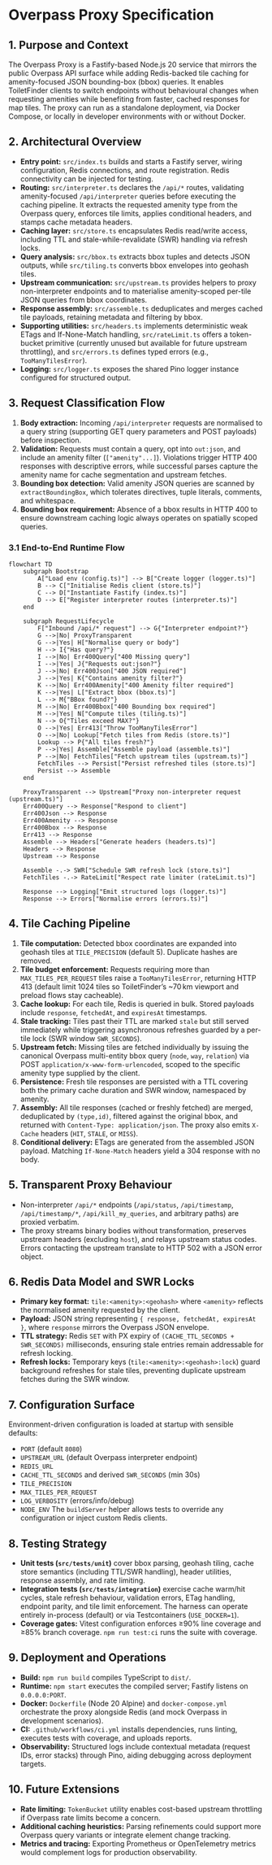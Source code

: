 # Overpass Proxy Specification

## 1. Purpose and Context
The Overpass Proxy is a Fastify-based Node.js 20 service that mirrors the public Overpass API surface while adding Redis-backed tile caching for amenity-focused JSON bounding-box (bbox) queries. It enables ToiletFinder clients to switch endpoints without behavioural changes when requesting amenities while benefiting from faster, cached responses for map tiles. The proxy can run as a standalone deployment, via Docker Compose, or locally in developer environments with or without Docker.

## 2. Architectural Overview
- **Entry point:** `src/index.ts` builds and starts a Fastify server, wiring configuration, Redis connections, and route registration. Redis connectivity can be injected for testing.
- **Routing:** `src/interpreter.ts` declares the `/api/*` routes, validating amenity-focused `/api/interpreter` queries before executing the caching pipeline. It extracts the requested amenity type from the Overpass query, enforces tile limits, applies conditional headers, and stamps cache metadata headers.
- **Caching layer:** `src/store.ts` encapsulates Redis read/write access, including TTL and stale-while-revalidate (SWR) handling via refresh locks.
- **Query analysis:** `src/bbox.ts` extracts bbox tuples and detects JSON outputs, while `src/tiling.ts` converts bbox envelopes into geohash tiles.
- **Upstream communication:** `src/upstream.ts` provides helpers to proxy non-interpreter endpoints and to materialise amenity-scoped per-tile JSON queries from bbox coordinates.
- **Response assembly:** `src/assemble.ts` deduplicates and merges cached tile payloads, retaining metadata and filtering by bbox.
- **Supporting utilities:** `src/headers.ts` implements deterministic weak ETags and If-None-Match handling, `src/rateLimit.ts` offers a token-bucket primitive (currently unused but available for future upstream throttling), and `src/errors.ts` defines typed errors (e.g., `TooManyTilesError`).
- **Logging:** `src/logger.ts` exposes the shared Pino logger instance configured for structured output.

## 3. Request Classification Flow
1. **Body extraction:** Incoming `/api/interpreter` requests are normalised to a query string (supporting GET query parameters and POST payloads) before inspection.
2. **Validation:** Requests must contain a query, opt into `out:json`, and include an amenity filter (`["amenity"...]`). Violations trigger HTTP 400 responses with descriptive errors, while successful parses capture the amenity name for cache segmentation and upstream fetches.
3. **Bounding box detection:** Valid amenity JSON queries are scanned by `extractBoundingBox`, which tolerates directives, tuple literals, comments, and whitespace.
4. **Bounding box requirement:** Absence of a bbox results in HTTP 400 to ensure downstream caching logic always operates on spatially scoped queries.

### 3.1 End-to-End Runtime Flow
```mermaid
flowchart TD
    subgraph Bootstrap
        A["Load env (config.ts)"] --> B["Create logger (logger.ts)"]
        B --> C["Initialise Redis client (store.ts)"]
        C --> D["Instantiate Fastify (index.ts)"]
        D --> E["Register interpreter routes (interpreter.ts)"]
    end

    subgraph RequestLifecycle
        F["Inbound /api/* request"] --> G{"Interpreter endpoint?"}
        G -->|No| ProxyTransparent
        G -->|Yes| H["Normalise query or body"]
        H --> I{"Has query?"}
        I -->|No| Err400Query["400 Missing query"]
        I -->|Yes| J{"Requests out:json?"}
        J -->|No| Err400Json["400 JSON required"]
        J -->|Yes| K{"Contains amenity filter?"}
        K -->|No| Err400Amenity["400 Amenity filter required"]
        K -->|Yes| L["Extract bbox (bbox.ts)"]
        L --> M{"BBox found?"}
        M -->|No| Err400Bbox["400 Bounding box required"]
        M -->|Yes| N["Compute tiles (tiling.ts)"]
        N --> O{"Tiles exceed MAX?"}
        O -->|Yes| Err413["Throw TooManyTilesError"]
        O -->|No| Lookup["Fetch tiles from Redis (store.ts)"]
        Lookup --> P{"All tiles fresh?"}
        P -->|Yes| Assemble["Assemble payload (assemble.ts)"]
        P -->|No| FetchTiles["Fetch upstream tiles (upstream.ts)"]
        FetchTiles --> Persist["Persist refreshed tiles (store.ts)"]
        Persist --> Assemble
    end

    ProxyTransparent --> Upstream["Proxy non-interpreter request (upstream.ts)"]
    Err400Query --> Response["Respond to client"]
    Err400Json --> Response
    Err400Amenity --> Response
    Err400Bbox --> Response
    Err413 --> Response
    Assemble --> Headers["Generate headers (headers.ts)"]
    Headers --> Response
    Upstream --> Response

    Assemble -.-> SWR["Schedule SWR refresh lock (store.ts)"]
    FetchTiles -.-> RateLimit["Respect rate limiter (rateLimit.ts)"]

    Response --> Logging["Emit structured logs (logger.ts)"]
    Response --> Errors["Normalise errors (errors.ts)"]
```

## 4. Tile Caching Pipeline
1. **Tile computation:** Detected bbox coordinates are expanded into geohash tiles at `TILE_PRECISION` (default 5). Duplicate hashes are removed.
2. **Tile budget enforcement:** Requests requiring more than `MAX_TILES_PER_REQUEST` tiles raise a `TooManyTilesError`, returning HTTP 413 (default limit 1024 tiles so ToiletFinder’s ~70 km viewport and preload flows stay cacheable).
3. **Cache lookup:** For each tile, Redis is queried in bulk. Stored payloads include `response`, `fetchedAt`, and `expiresAt` timestamps.
4. **Stale tracking:** Tiles past their TTL are marked `stale` but still served immediately while triggering asynchronous refreshes guarded by a per-tile lock (SWR window `SWR_SECONDS`).
5. **Upstream fetch:** Missing tiles are fetched individually by issuing the canonical Overpass multi-entity bbox query (`node`, `way`, `relation`) via POST `application/x-www-form-urlencoded`, scoped to the specific amenity type supplied by the client.
6. **Persistence:** Fresh tile responses are persisted with a TTL covering both the primary cache duration and SWR window, namespaced by amenity.
7. **Assembly:** All tile responses (cached or freshly fetched) are merged, deduplicated by `(type,id)`, filtered against the original bbox, and returned with `Content-Type: application/json`. The proxy also emits `X-Cache` headers (`HIT`, `STALE`, or `MISS`).
8. **Conditional delivery:** ETags are generated from the assembled JSON payload. Matching `If-None-Match` headers yield a 304 response with no body.

## 5. Transparent Proxy Behaviour
- Non-interpreter `/api/*` endpoints (`/api/status`, `/api/timestamp`, `/api/timestamp/*`, `/api/kill_my_queries`, and arbitrary paths) are proxied verbatim.
- The proxy streams binary bodies without transformation, preserves upstream headers (excluding `host`), and relays upstream status codes. Errors contacting the upstream translate to HTTP 502 with a JSON error object.

## 6. Redis Data Model and SWR Locks
- **Primary key format:** `tile:<amenity>:<geohash>` where `<amenity>` reflects the normalised amenity requested by the client.
- **Payload:** JSON string representing `{ response, fetchedAt, expiresAt }`, where `response` mirrors the Overpass JSON envelope.
- **TTL strategy:** Redis `SET` with PX expiry of `(CACHE_TTL_SECONDS + SWR_SECONDS)` milliseconds, ensuring stale entries remain addressable for refresh locking.
- **Refresh locks:** Temporary keys (`tile:<amenity>:<geohash>:lock`) guard background refreshes for stale tiles, preventing duplicate upstream fetches during the SWR window.

## 7. Configuration Surface
Environment-driven configuration is loaded at startup with sensible defaults:
- `PORT` (default `8080`)
- `UPSTREAM_URL` (default Overpass interpreter endpoint)
- `REDIS_URL`
- `CACHE_TTL_SECONDS` and derived `SWR_SECONDS` (min 30s)
- `TILE_PRECISION`
- `MAX_TILES_PER_REQUEST`
- `LOG_VERBOSITY` (errors/info/debug)
- `NODE_ENV`
The `buildServer` helper allows tests to override any configuration or inject custom Redis clients.

## 8. Testing Strategy
- **Unit tests (`src/tests/unit`)** cover bbox parsing, geohash tiling, cache store semantics (including TTL/SWR handling), header utilities, response assembly, and rate limiting.
- **Integration tests (`src/tests/integration`)** exercise cache warm/hit cycles, stale refresh behaviour, validation errors, ETag handling, endpoint parity, and tile limit enforcement. The harness can operate entirely in-process (default) or via Testcontainers (`USE_DOCKER=1`).
- **Coverage gates:** Vitest configuration enforces ≥90% line coverage and ≥85% branch coverage. `npm run test:ci` runs the suite with coverage.

## 9. Deployment and Operations
- **Build:** `npm run build` compiles TypeScript to `dist/`.
- **Runtime:** `npm start` executes the compiled server; Fastify listens on `0.0.0.0:PORT`.
- **Docker:** `Dockerfile` (Node 20 Alpine) and `docker-compose.yml` orchestrate the proxy alongside Redis (and mock Overpass in development scenarios).
- **CI:** `.github/workflows/ci.yml` installs dependencies, runs linting, executes tests with coverage, and uploads reports.
- **Observability:** Structured logs include contextual metadata (request IDs, error stacks) through Pino, aiding debugging across deployment targets.

## 10. Future Extensions
- **Rate limiting:** `TokenBucket` utility enables cost-based upstream throttling if Overpass rate limits become a concern.
- **Additional caching heuristics:** Parsing refinements could support more Overpass query variants or integrate element change tracking.
- **Metrics and tracing:** Exporting Prometheus or OpenTelemetry metrics would complement logs for production observability.
